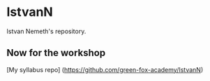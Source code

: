 # IstvanN
Istvan Nemeth's repository.

## Now for the workshop

[My syllabus repo] (https://github.com/green-fox-academy/IstvanN)

